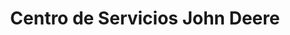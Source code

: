 ---
title: "Centro de Servicios John Deere"
url: /guayaquil/centro-de-servicios-john-deere/
shop: Autowerkstatt
---